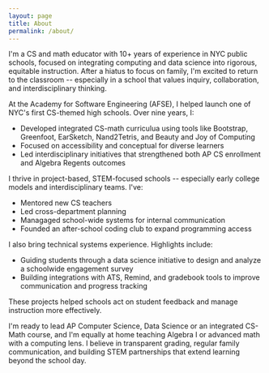 ```yaml
---
layout: page
title: About
permalink: /about/
---
```


I'm a CS and math educator with 10+ years of experience in NYC public schools, focused on integrating computing and data science into rigorous, equitable instruction. After a hiatus to focus on family, I'm excited to return to the classroom -- especially in a school that values inquiry, collaboration, and interdisciplinary thinking.

At the Academy for Software Engineering (AFSE), I helped launch one of NYC's first CS-themed high schools. Over nine years, I:
- Developed integrated CS-math curriculua using tools like Bootstrap, Greenfoot, EarSketch, Nand2Tetris, and Beauty and Joy of Computing
- Focused on accessibility and conceptual for diverse learners
- Led interdisciplinary initiatives that strengthened both AP CS enrollment and Algebra Regents outcomes

I thrive in project-based, STEM-focused schools -- especially early college models and interdisciplinary teams. I've:
- Mentored new CS teachers
- Led cross-department planning
- Managaged school-wide systems for internal communication
- Founded an after-school coding club to expand programming access

I also bring technical systems experience. Highlights include:
- Guiding students through a data science initiative to design and analyze a schoolwide engagement survey
- Building integrations with ATS, Remind, and gradebook tools to improve communication and progress tracking

These projects helped schools act on student feedback and manage instruction more effectively.

I'm ready to lead AP Computer Science, Data Science or an integrated CS-Math course, and I'm equally at home teaching Algebra I or advanced math with a computing lens. I believe in transparent grading, regular family communication, and building STEM partnerships that extend learning beyond the school day.
